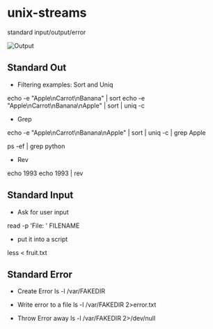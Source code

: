 # unix-streams
standard input/output/error

![Output](https://user-images.githubusercontent.com/58792/143476648-735c106b-3679-4f2d-b1ae-d718347ad68c.png)

## Standard Out

* Filtering examples:  Sort and Uniq

echo -e "Apple\nCarrot\nBanana" | sort
echo -e "Apple\nCarrot\nBanana\nApple" | sort | uniq -c 

* Grep

echo -e "Apple\nCarrot\nBanana\nApple" | sort | uniq -c | grep Apple

ps -ef | grep python

* Rev

echo 1993
echo 1993 | rev

## Standard Input

* Ask for user input

read -p 'File: ' FILENAME

* put it into a script

 less < fruit.txt

## Standard Error

* Create Error
ls -l /var/FAKEDIR

* Write error to a file
ls -l /var/FAKEDIR 2>error.txt

* Throw Error away
ls -l /var/FAKEDIR 2>/dev/null
